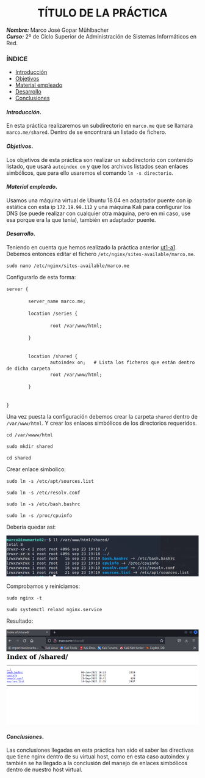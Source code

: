 <center>

# TÍTULO DE LA PRÁCTICA


</center>

***Nombre:*** Marco José Gopar Mühlbacher
<br>
***Curso:*** 2º de Ciclo Superior de Administración de Sistemas Informáticos en Red.

### ÍNDICE

+ [Introducción](#id1)
+ [Objetivos](#id2)
+ [Material empleado](#id3)
+ [Desarrollo](#id4)
+ [Conclusiones](#id5)


#### ***Introducción***. <a name="id1"></a>

En esta práctica realizaremos un subdirectorio en `marco.me` que se llamara `marco.me/shared`. Dentro de se encontrará un listado de fichero.

#### ***Objetivos***. <a name="id2"></a>

Los objetivos de esta práctica son realizar un subdirectorio con contenido listado, que usará `autoindex on` y que los archivos listados sean enlaces simbólicos, que para ello usaremos el comando `ln -s directorio`.

#### ***Material empleado***. <a name="id3"></a>

Usamos una máquina virtual de Ubuntu 18.04 en adaptador puente con ip estática con esta ip `172.19.99.112` y una máquina Kali para configurar los DNS (se puede realizar con cualquier otra máquina, pero en mi caso, use esa porque era la que tenía), también en adaptador puente.

#### ***Desarrollo***. <a name="id4"></a>

Teniendo en cuenta que hemos realizado la práctica anterior [ut1-a1](https://github.com/MarcoJ18/IMW_Marco/tree/main/trim1/ut1/a1). Debemos entonces editar el fichero `/etc/nginx/sites-available/marco.me`.

```
sudo nano /etc/nginx/sites-available/marco.me 
```

Configurarlo de esta forma:

```
server {

        server_name marco.me;

        location /series {

                root /var/www/html;

        }


        location /shared {
                autoindex on;   # Lista los ficheros que están dentro de dicha carpeta 
                root /var/www/html;

        }


}

```

Una vez puesta la configuración debemos crear la carpeta `shared` dentro de `/var/www/html`. Y crear los enlaces simbólicos de los directorios requeridos.

```
cd /var/wwww/html
```

```
sudo mkdir shared
```

```
cd shared
```

Crear enlace simbolico:

```
sudo ln -s /etc/apt/sources.list
```
```
sudo ln -s /etc/resolv.conf
```
```
sudo ln -s /etc/bash.bashrc
```
```
sudo ln -s /proc/cpuinfo
```

Debería quedar así:

![enlaces](img/ut1-a2-list.png)

Comprobamos y reiniciamos:

```
sudo nginx -t 
```

```
sudo systemctl reload nginx.service
```

Resultado:

![resultado](img/ut1-a2.png)


#### ***Conclusiones***. <a name="id5"></a>

Las conclusiones llegadas en esta práctica han sido el saber las directivas que tiene nginx dentro de su virtual host, como en esta caso autoindex y también se ha llegado a la conclusión del manejo de enlaces simbólicos dentro de nuestro host virtual.

